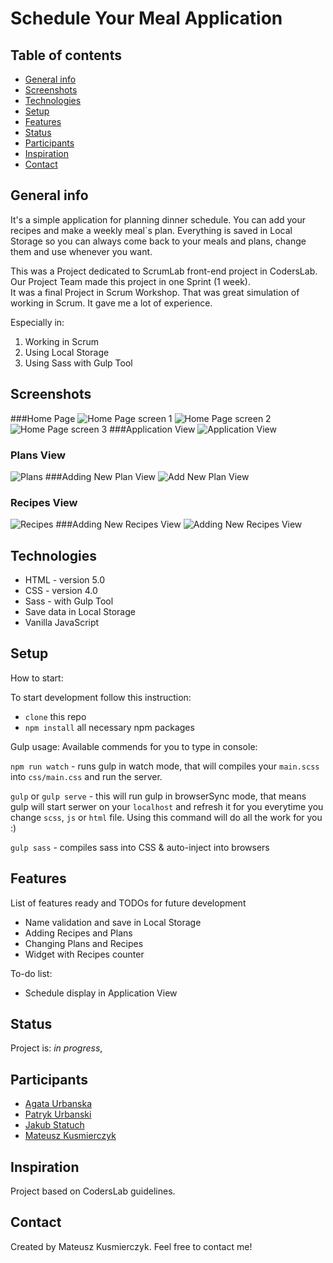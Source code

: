 # Schedule Your Meal Application

## Table of contents
* [General info](#general-info)
* [Screenshots](#screenshots)
* [Technologies](#technologies)
* [Setup](#setup)
* [Features](#features)
* [Status](#status)
* [Participants](#participants)
* [Inspiration](#inspiration)
* [Contact](#contact)

## General info
It's a simple application for planning dinner schedule. You can add your recipes and make a weekly meal`s plan. Everything is saved in Local Storage so 
you can always come back to your meals and plans, change them and use whenever you want.

This was a Project dedicated to ScrumLab front-end project in CodersLab. Our Project Team made this project in one Sprint (1 week).   
It was a final Project in Scrum Workshop. That was great simulation of working in Scrum. It gave me a lot of experience.

Especially in:
 1. Working in Scrum
 2. Using Local Storage
 3. Using Sass with Gulp Tool


## Screenshots
###Home Page
![ Home Page screen 1 ](./development/images/main1.png)
![ Home Page screen 2 ](./development/images/main2.png)
![ Home Page screen 3 ](./development/images/main3.png)
###Application View
![ Application View  ](./development/images/app_view.png)
### Plans View
![ Plans ](./development/images/plans.png)
###Adding New Plan View
![ Add New Plan View ](./development/images/add_plan.png)
### Recipes View
![ Recipes ](./development/images/recipes_view.png)
###Adding New Recipes View
![ Adding New Recipes View ](./development/images/recipes_view.png)

## Technologies
* HTML - version 5.0
* CSS - version 4.0
* Sass -  with Gulp Tool
* Save data in Local Storage
* Vanilla JavaScript 
## Setup

How to start:

To start development follow this instruction:

* `clone` this repo
* `npm install` all necessary npm packages


Gulp usage:
Available commends for you to type in console:

`npm run watch` - runs gulp in watch mode, that will compiles your `main.scss` into `css/main.css` and run the server.

`gulp` or `gulp serve`  - this will run gulp in browserSync mode, that means gulp will start serwer on your `localhost` and refresh it for you everytime you change `scss`, `js` or `html` file. Using this command will do all the work for you :)

`gulp sass` - compiles sass into CSS & auto-inject into browsers



## Features
List of features ready and TODOs for future development
* Name validation and save in Local Storage 
* Adding Recipes and Plans
* Changing Plans and Recipes
* Widget with Recipes counter


To-do list:
* Schedule display in Application View

## Status
Project is: _in progress_, 

## Participants
 * [Agata Urbanska](https://github.com/agataurbanska9) 
 * [Patryk Urbanski](https://github.com/PatrykUrbanski) 
 * [Jakub Statuch](https://github.com/JakubStatuch) 
 * [Mateusz Kusmierczyk](https://github.com/mkusmierczyk)


## Inspiration
Project based on CodersLab guidelines. 

## Contact
Created by Mateusz Kusmierczyk. Feel free to contact me!



